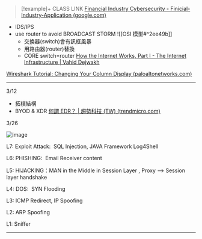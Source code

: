 >[!example]+ CLASS LINK
>[Financial Industry Cybersecurity - Finicial-Industry-Application (google.com)](https://sites.google.com/view/ntutifm-tpclass-01/courses/finicial-industry-application?authuser=0)


- IDS/IPS
- use router to avoid BROADCAST STORM ![[OSI 模型#^2ee49b]]
	- 交換器(switch)會有訊框風暴
	- 用路由器(router)替換
	- CORE switch=router
[How the Internet Works, Part I - The Internet Infrastructure | Vahid Dejwakh](https://vahid.blog/post/2020-12-15-how-the-internet-works-part-i-infrastructure/)

[Wireshark Tutorial: Changing Your Column Display (paloaltonetworks.com)](https://unit42.paloaltonetworks.com/unit42-customizing-wireshark-changing-column-display/)

---
3/12
- 拓樸結構
- BYOD & XDR
[何謂 EDR？ | 趨勢科技 (TW) (trendmicro.com)](https://www.trendmicro.com/zh_tw/what-is/xdr/edr.html)

3/26

![image](https://media.licdn.com/dms/image/D4D22AQF1OG6QkTHSjQ/feedshare-shrink_800/0/1692789729651?e=2147483647&v=beta&t=AWqNdT3trbqsrt-DoqIrT8Oqiof-0dmx_KmdhAX4JQI)

L7: Exploit Attack:  SQL Injection, JAVA Framework Log4Shell

L6: PHISHING:  Email Receiver content

L5: HIJACKING：MAN in the Middle in Session Layer , Proxy --> Session layer handshake

L4: DOS:  SYN Flooding 

L3: ICMP Redirect, IP Spoofing

L2: ARP Spoofing

L1: Sniffer

---

